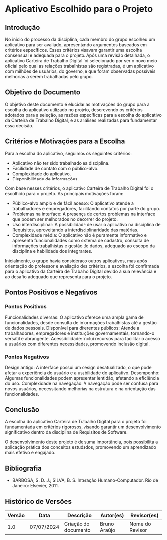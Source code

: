 # Aplicativo Escolhido para o Projeto

## Introdução

No início do processo da disciplina, cada membro do grupo escolheu um aplicativo para ser avaliado, apresentando argumentos baseados em critérios específicos. Esses critérios visavam garantir uma escolha consensual e adequada para o projeto. Após uma revisão detalhada, o aplicativo Carteira de Trabalho Digital foi selecionado por ser o novo meio oficial pelo qual as relações trabalhistas são registradas, é um aplicativo com milhões de usuários, do governo, e que foram observadas possíveis melhorias a serem trabalhadas pelo grupo.

## Objetivo do Documento

O objetivo deste documento é elucidar as motivações do grupo para a escolha do aplicativo utilizado no projeto, descrevendo os critérios adotados para a seleção, as razões específicas para a escolha do aplicativo da Carteira de Trabalho Digital, e as análises realizadas para fundamentar essa decisão.

## Critérios e Motivações para a Escolha

Para a escolha do aplicativo, seguimos os seguintes critérios:

- Aplicativo não ter sido trabalhado na disciplina.
- Facilidade de contato com o público-alvo.
- Complexidade do aplicativo.
- Disponibilidade de informações.

Com base nesses critérios, o aplicativo Carteira de Trabalho Digital foi o escolhido para o projeto. As principais motivações foram:

- Público-alvo amplo e de fácil acesso: O aplicativo atende a trabalhadores e empregadores, facilitando contatos por parte do grupo.
- Problemas na interface: A presença de certos problemas na interface que podem ser melhorados no decorrer do projeto.
- Uso interdisciplinar: A possibilidade de usar o aplicativo na disciplina de Requisitos, aproveitando a interdisciplinaridade das matérias.
- Complexidade média: O aplicativo não é puramente informativo e apresenta funcionalidades como sistema de cadastro, consulta de informações trabalhistas e gestão de dados, adequado ao escopo da disciplina e habilidade dos integrantes.

Inicialmente, o grupo havia considerado outros aplicativos, mas após orientação do professor e avaliação dos critérios, a escolha foi confirmada para o aplicativo da Carteira de Trabalho Digital devido à sua relevância e ao desafio adequado que representa para o projeto.

## Pontos Positivos e Negativos

### Pontos Positivos

Funcionalidades diversas: O aplicativo oferece uma ampla gama de funcionalidades, desde consulta de informações trabalhistas até a gestão de dados pessoais.
Disponível para diferentes públicos: Atende a trabalhadores, empregadores e instituições governamentais, tornando-o versátil e abrangente.
Acessibilidade: Inclui recursos para facilitar o acesso a usuários com diferentes necessidades, promovendo inclusão digital.

### Pontos Negativos

Design antigo: A interface possui um design desatualizado, o que pode afetar a experiência do usuário e a usabilidade do aplicativo.
Desempenho: Algumas funcionalidades podem apresentar lentidão, afetando a eficiência do uso.
Complexidade na navegação: A navegação pode ser confusa para novos usuários, necessitando melhorias na estrutura e na orientação das funcionalidades.

## Conclusão

A escolha do aplicativo Carteira de Trabalho Digital para o projeto foi fundamentada em critérios rigorosos, visando garantir um desenvolvimento significativo dentro da disciplina de Requisitos de Software. 

O desenvolvimento deste projeto é de suma importância, pois possibilita a aplicação prática dos conceitos estudados, promovendo um aprendizado mais efetivo e engajado.

## Bibliografia

- BARBOSA, S. D. J.; SILVA, B. S. Interação Humano-Computador. Rio de Janeiro: Elsevier, 2011.

## Histórico de Versões

| Versão | Data       | Descrição             | Autor(es)     | Revisor(es)         |
|--------|------------|-----------------------|---------------|---------------------|
| 1.0    | 07/07/2024 | Criação do documento  | Bruno Araújo  | Nome do Revisor     |
